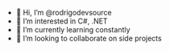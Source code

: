 - 👋 Hi, I’m @rodrigodevsource
- 👀 I’m interested in C#, .NET
- 🌱 I’m currently learning constantly
- 💞️ I’m looking to collaborate on side projects
